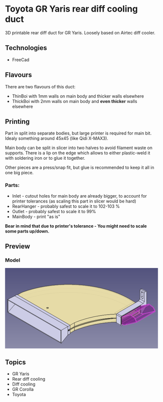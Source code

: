 # Toyota GR Yaris rear diff cooling duct

3D printable rear diff duct for GR Yaris.
Loosely based on Airtec diff cooler.

## Technologies
- FreeCad

## Flavours
There are two flavours of this duct:
- ThinBoi with 1mm walls on main body and thicker walls elsewhere
- ThickBoi with 2mm walls on main body and **even thicker** walls elsewhere

## Printing
Part in split into separate bodies, but large printer is required for main bit. Idealy something around 45x45 (like Qidi X-MAX3).

Main body can be split in slicer into two halves to avoid filament waste on supports. There is a lip on the edge which allows to either plastic-weld it with soldering iron or to glue it together.

Other pieces are a press/snap fit, but glue is recommended to keep it all in one big piece.

### Parts:
- Inlet - cutout holes for main body are already bigger, to account for printer tolerances (as scaling this part in slicer would be hard)
- RearHanger - probably safest to scale it to 102-103 %
- Outlet - probably safest to scale it to 99%
- MainBody - print "as is"

**Bear in mind that due to printer's tolerance - You might need to scale some parts up/down.**

## Preview

### Model
![duct freecad image](./docs/preview.png)


## Topics
- GR Yaris
- Rear diff cooling
- Diff cooling
- GR Corolla
- Toyota